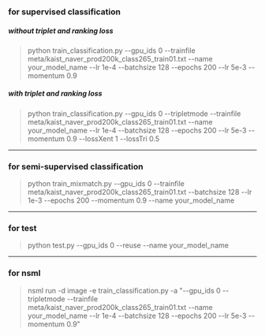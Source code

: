 ### for supervised classification
##### without triplet and ranking loss
> python train_classification.py --gpu_ids 0 --trainfile meta/kaist_naver_prod200k_class265_train01.txt --name your_model_name --lr 1e-4 --batchsize 128 --epochs 200 --lr 5e-3 --momentum 0.9

##### with triplet and ranking loss
> python train_classification.py --gpu_ids 0 --tripletmode --trainfile meta/kaist_naver_prod200k_class265_train01.txt --name your_model_name --lr 1e-4 --batchsize 128 --epochs 200 --lr 5e-3 --momentum 0.9 --lossXent 1 --lossTri 0.5

---

### for semi-supervised classification
> python train_mixmatch.py --gpu_ids 0 --trainfile meta/kaist_naver_prod200k_class265_train01.txt --batchsize 128 --lr 1e-3 --epochs 200 --momentum 0.9 --name your_model_name


---
### for test
> python test.py --gpu_ids 0 --reuse --name your_model_name 


---
### for nsml
> nsml run -d image -e train_classification.py -a "--gpu_ids 0 --tripletmode --trainfile meta/kaist_naver_prod200k_class265_train01.txt --name your_model_name --lr 1e-4 --batchsize 128 --epochs 200 --lr 5e-3 --momentum 0.9"


